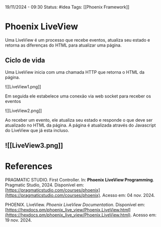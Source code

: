 19/11/2024 - 09:30
Status: #idea
Tags: [[Phoenix Framework]]

# Phoenix LiveView

Uma LiveView é um processo que recebe eventos, atualiza seu estado e retorna as diferenças do HTML para atualizar uma página.

## Ciclo de vida

Uma LiveView inicia com uma chamada HTTP que retorna o HTML da página.

![[LiveView1.png]]

 Em seguida ele estabelece uma conexão via web socket para receber os eventos

![[LiveView2.png]]

Ao receber um evento, ele atualiza seu estado e responde o que deve ser atualizado no HTML da página. A página é atualizada através do Javascript do LiveView que já esta incluso.

![[LiveView3.png]]
---

# References

PRAGMATIC STUDIO. First Controller. In: **Phoenix LiveView Programming**. Pragmatic Studio, 2024. Disponível em: [https://pragmaticstudio.com/courses/phoenix](https://pragmaticstudio.com/courses/phoenix). Acesso em: 04 nov. 2024.

PHOENIX. LiveView. _Phoenix LiveView Documentation_. Disponível em: [https://hexdocs.pm/phoenix_live_view/Phoenix.LiveView.html](https://hexdocs.pm/phoenix_live_view/Phoenix.LiveView.html). Acesso em: 19 nov. 2024.
